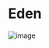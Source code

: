 # Eden

![image](https://github.com/mikehasa/Eden/assets/91774998/c7bbacab-139a-4a9d-8858-754b597ea6f2)

